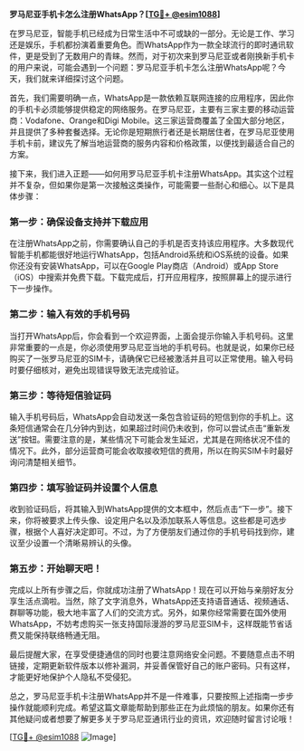 **罗马尼亚手机卡怎么注册WhatsApp？[[TG💪+ @esim1088](https://t.me/s/esim1088)]**

在罗马尼亚，智能手机已经成为日常生活中不可或缺的一部分。无论是工作、学习还是娱乐，手机都扮演着重要角色。而WhatsApp作为一款全球流行的即时通讯软件，更是受到了无数用户的青睐。然而，对于初次来到罗马尼亚或者刚换新手机卡的用户来说，可能会遇到一个问题：罗马尼亚手机卡怎么注册WhatsApp呢？今天，我们就来详细探讨这个问题。

首先，我们需要明确一点，WhatsApp是一款依赖互联网连接的应用程序，因此你的手机卡必须能够提供稳定的网络服务。在罗马尼亚，主要有三家主要的移动运营商：Vodafone、Orange和Digi Mobile。这三家运营商覆盖了全国大部分地区，并且提供了多种套餐选择。无论你是短期旅行者还是长期居住者，在罗马尼亚使用手机卡前，建议先了解当地运营商的服务内容和价格政策，以便找到最适合自己的方案。

接下来，我们进入正题——如何用罗马尼亚手机卡注册WhatsApp。其实这个过程并不复杂，但如果你是第一次接触这类操作，可能需要一些耐心和细心。以下是具体步骤：

### 第一步：确保设备支持并下载应用

在注册WhatsApp之前，你需要确认自己的手机是否支持该应用程序。大多数现代智能手机都能很好地运行WhatsApp，包括Android系统和iOS系统的设备。如果你还没有安装WhatsApp，可以在Google Play商店（Android）或App Store（iOS）中搜索并免费下载。下载完成后，打开应用程序，按照屏幕上的提示进行下一步操作。

### 第二步：输入有效的手机号码

当打开WhatsApp后，你会看到一个欢迎界面，上面会提示你输入手机号码。这里非常重要的一点是，你必须使用罗马尼亚当地的手机号码。也就是说，如果你已经购买了一张罗马尼亚的SIM卡，请确保它已经被激活并且可以正常使用。输入号码时要仔细核对，避免出现错误导致无法完成验证。

### 第三步：等待短信验证码

输入手机号码后，WhatsApp会自动发送一条包含验证码的短信到你的手机上。这条短信通常会在几分钟内到达，如果超过时间仍未收到，你可以尝试点击“重新发送”按钮。需要注意的是，某些情况下可能会发生延迟，尤其是在网络状况不佳的情况下。此外，部分运营商可能会收取接收短信的费用，所以在购买SIM卡时最好询问清楚相关细节。

### 第四步：填写验证码并设置个人信息

收到验证码后，将其输入到WhatsApp提供的文本框中，然后点击“下一步”。接下来，你将被要求上传头像、设定用户名以及添加联系人等信息。这些都是可选步骤，根据个人喜好决定即可。不过，为了方便朋友们通过你的手机号码找到你，建议至少设置一个清晰易辨认的头像。

### 第五步：开始聊天吧！

完成以上所有步骤之后，你就成功注册了WhatsApp！现在可以开始与亲朋好友分享生活点滴啦。当然，除了文字消息外，WhatsApp还支持语音通话、视频通话、群聊等功能，极大地丰富了人们的交流方式。另外，如果你经常需要在国外使用WhatsApp，不妨考虑购买一张支持国际漫游的罗马尼亚SIM卡，这样既能节省话费又能保持联络畅通无阻。

最后提醒大家，在享受便捷通信的同时也要注意网络安全问题。不要随意点击不明链接，定期更新软件版本以修补漏洞，并妥善保管好自己的账户密码。只有这样，才能更好地保护个人隐私不受侵犯。

总之，罗马尼亚手机卡注册WhatsApp并不是一件难事，只要按照上述指南一步步操作就能顺利完成。希望这篇文章能帮助到那些正在为此烦恼的朋友。如果你还有其他疑问或者想要了解更多关于罗马尼亚通讯行业的资讯，欢迎随时留言讨论哦！

[[TG💪+ @esim1088](https://t.me/s/esim1088) ![Image](https://i.postimg.cc/4NQfJmqS/Snipaste-2025-05-13-00-14-12.png)]